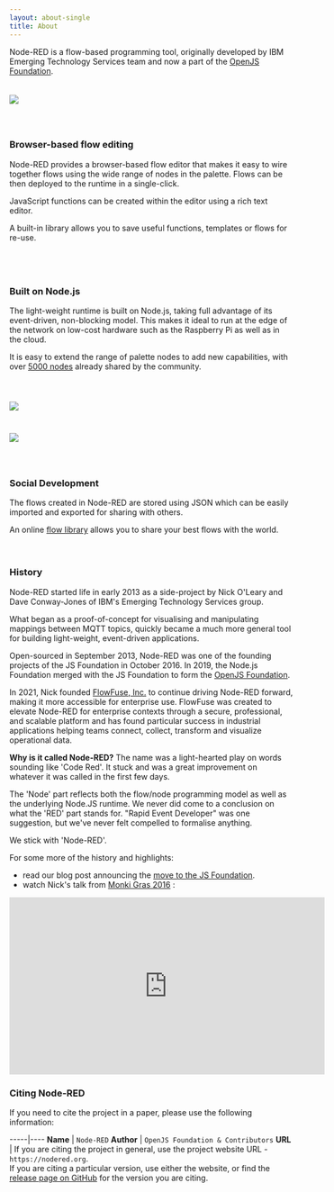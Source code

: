 ```yaml
---
layout: about-single
title: About
---
```


Node-RED is a flow-based programming tool, originally developed by IBM Emerging Technology Services team and now a part of the [OpenJS Foundation](https://openjsf.org/).

<div class="grid" style="min-height: 0;">
    <div class="col-1-2">
        <div class="content feature" style="padding: 20px 0;"><img src="/images/nr-image-1.png" /></div>
    </div>
    <div class="col-1-2">
        <div class="content blurb" style="padding: 20px 0;">
            <h3>Browser-based flow editing</h3>
            <p>Node-RED provides a browser-based flow editor that makes it easy to wire together flows using the wide range of nodes in the palette. Flows can be then deployed to the runtime in a single-click.</p>
            <p>JavaScript functions can be created within the editor using a rich text editor.</p>
            <p>A built-in library allows you to save useful functions, templates or flows for re-use.</p>
        </div>
    </div>
</div>
<div class="grid" style="min-height: 0;">
    <div class="col-1-2">
        <div class="content blurb" style="padding: 20px 0;">
            <h3>Built on Node.js</h3>
            <p>The light-weight runtime is built on Node.js, taking full advantage of its event-driven, non-blocking model. This makes it ideal to run at the edge of the network on low-cost hardware such as the Raspberry Pi as well as in the cloud.</p>
            <p>It is easy to extend the range of palette nodes to add new capabilities, with over <a href="https://flows.nodered.org">5000 nodes</a> already shared by the community.</p>
        </div>
    </div>
    <div class="col-1-2">
        <div class="content feature" style="padding: 20px 0;"><img src="/images/nr-image-2.png" /></div>
    </div>
</div>
<div class="grid" style="min-height: 0;">
    <div class="col-1-2">
        <div class="content feature" style="padding: 20px 0;"><img src="/images/nr-image-3.png" /></div>
    </div>
    <div class="col-1-2">
        <div class="content blurb" style="padding: 20px 0;">
            <h3>Social Development</h3>
            <p>The flows created in Node-RED are stored using JSON which can be easily imported and exported for sharing with others.</p>
            <p>An online <a href="https://flows.nodered.org" target="_blank">flow library</a> allows you to share your best flows with the world.</p>
        </div>
    </div>
</div>



### History

Node-RED started life in early 2013 as a side-project by Nick O'Leary and Dave
Conway-Jones of IBM's Emerging Technology Services group.

What began as a proof-of-concept for visualising and manipulating mappings
between MQTT topics, quickly became a much more general tool for building light-weight,
event-driven applications.


Open-sourced in September 2013, Node-RED was one of the founding projects of the JS Foundation
in October 2016. In 2019, the Node.js Foundation merged with the JS Foundation to form the
[OpenJS Foundation](https://openjsf.org/).

In 2021, Nick founded <a href="https://flowfuse.com">FlowFuse, Inc.</a> to continue
driving Node-RED forward, making it more accessible for enterprise use. FlowFuse was
created to elevate Node-RED for enterprise contexts through a secure, professional,
and scalable platform and has found particular success in industrial applications
helping teams connect, collect, transform and visualize operational data.

<div class="doc-callout">
<b>Why is it called Node-RED?</b> The name was a light-hearted play on words
sounding like 'Code Red'. It stuck and was a great improvement on whatever it was
called in the first few days.

The 'Node' part reflects both the flow/node programming model as well as the
underlying Node.JS runtime. We never did come to a conclusion
on what the 'RED' part stands for. "Rapid Event Developer" was one suggestion,
but we've never felt compelled to formalise anything.

We stick with 'Node-RED'.
</div>

For some more of the history and highlights:

- read our blog post announcing the
[move to the JS Foundation](http://nodered.org/blog/2016/10/17/js-foundation).
- watch Nick's talk from [Monki Gras 2016](https://www.youtube.com/watch?v=Bbg1017amZs) :

<div style="text-align: center">
    <iframe width="560" height="315" src="https://www.youtube.com/embed/Bbg1017amZs" frameborder="0" allowfullscreen></iframe>
</div>


### Citing Node-RED

If you need to cite the project in a paper, please use the following information:

-----|----
**Name** | `Node-RED`
**Author** | `OpenJS Foundation & Contributors`
**URL** |  If you are citing the project in general, use the project website URL - `https://nodered.org`. <br/>If you are citing a particular version, use either the website, or find the [release page on GitHub](https://github.com/node-red/node-red/releases) for the version you are citing.
